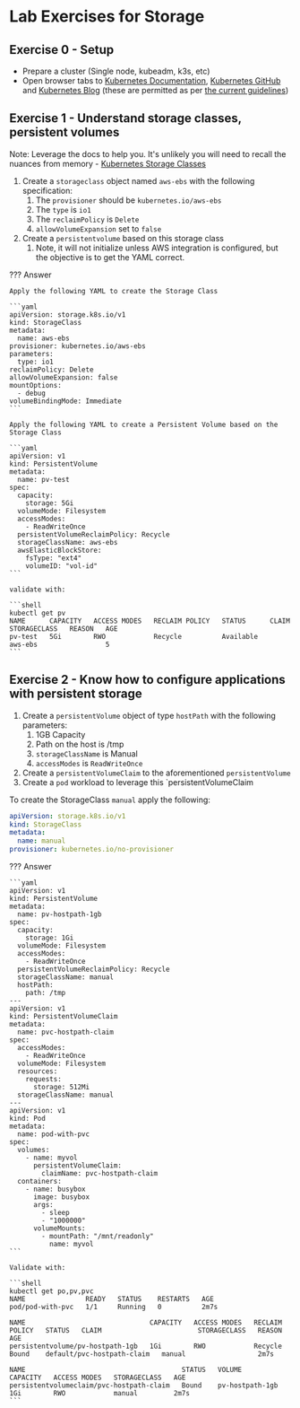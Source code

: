 # Lab Exercises for Storage

## Exercise 0 - Setup

* Prepare a cluster (Single node, kubeadm, k3s, etc)
* Open browser tabs to [Kubernetes Documentation](https://kubernetes.io/docs/), [Kubernetes GitHub](https://github.com/kubernetes/) and [Kubernetes Blog](https://kubernetes.io/blog/) (these are permitted as per [the current guidelines](https://docs.linuxfoundation.org/tc-docs/certification/certification-resources-allowed#certified-kubernetes-administrator-cka-and-cerified-kubernetes-application-developer-ckad))

## Exercise 1 - Understand storage classes, persistent volumes

Note: Leverage the docs to help you. It's unlikely you will need to recall the nuances from memory - [Kubernetes Storage Classes](https://kubernetes.io/docs/concepts/storage/storage-classes/)

1. Create a `storageclass` object named `aws-ebs` with the following specification:
    1. The `provisioner` should be `kubernetes.io/aws-ebs`
    2. The `type` is `io1`
    3. The `reclaimPolicy` is `Delete`
    4. `allowVolumeExpansion` set to `false`
2. Create a `persistentvolume` based on this storage class
    1. Note, it will not initialize unless AWS integration is configured, but the objective is to get the YAML correct.

??? Answer

    Apply the following YAML to create the Storage Class

    ```yaml
    apiVersion: storage.k8s.io/v1
    kind: StorageClass
    metadata:
      name: aws-ebs
    provisioner: kubernetes.io/aws-ebs
    parameters:
      type: io1
    reclaimPolicy: Delete
    allowVolumeExpansion: false
    mountOptions:
      - debug
    volumeBindingMode: Immediate
    ```

    Apply the following YAML to create a Persistent Volume based on the Storage Class

    ```yaml
    apiVersion: v1
    kind: PersistentVolume
    metadata:
      name: pv-test
    spec:
      capacity:
        storage: 5Gi
      volumeMode: Filesystem
      accessModes:
        - ReadWriteOnce
      persistentVolumeReclaimPolicy: Recycle
      storageClassName: aws-ebs
      awsElasticBlockStore:
        fsType: "ext4"
        volumeID: "vol-id" 
    ```

    validate with: 

    ```shell
    kubectl get pv                                                                         
    NAME      CAPACITY   ACCESS MODES   RECLAIM POLICY   STATUS      CLAIM   STORAGECLASS   REASON   AGE
    pv-test   5Gi        RWO            Recycle          Available           aws-ebs                 5
    ```

## Exercise 2 - Know how to configure applications with persistent storage

1. Create a `persistentVolume` object of type `hostPath` with the following parameters:
    1. 1GB Capacity
    2. Path on the host is /tmp
    3. `storageClassName` is Manual
    4. `accessModes` is `ReadWriteOnce`
2. Create a `persistentVolumeClaim` to the aforementioned `persistentVolume`
3. Create a `pod` workload to leverage this `persistentVolumeClaim

To create the StorageClass `manual` apply the following:

```yaml
apiVersion: storage.k8s.io/v1
kind: StorageClass
metadata:
  name: manual
provisioner: kubernetes.io/no-provisioner
```

??? Answer

    ```yaml
    apiVersion: v1
    kind: PersistentVolume
    metadata:
      name: pv-hostpath-1gb
    spec:
      capacity:
        storage: 1Gi
      volumeMode: Filesystem
      accessModes:
        - ReadWriteOnce
      persistentVolumeReclaimPolicy: Recycle
      storageClassName: manual
      hostPath:
        path: /tmp
    ---
    apiVersion: v1
    kind: PersistentVolumeClaim
    metadata:
      name: pvc-hostpath-claim
    spec:
      accessModes:
        - ReadWriteOnce
      volumeMode: Filesystem
      resources:
        requests:
          storage: 512Mi
      storageClassName: manual
    ---
    apiVersion: v1
    kind: Pod
    metadata:
      name: pod-with-pvc
    spec:
      volumes:
        - name: myvol
          persistentVolumeClaim:
            claimName: pvc-hostpath-claim
      containers:
        - name: busybox
          image: busybox
          args:
            - sleep
            - "1000000"
          volumeMounts:
            - mountPath: "/mnt/readonly"
              name: myvol
    ```

    Validate with:

    ```shell
    kubectl get po,pv,pvc
    NAME               READY   STATUS    RESTARTS   AGE
    pod/pod-with-pvc   1/1     Running   0          2m7s

    NAME                               CAPACITY   ACCESS MODES   RECLAIM POLICY   STATUS   CLAIM                        STORAGECLASS   REASON   AGE
    persistentvolume/pv-hostpath-1gb   1Gi        RWO            Recycle          Bound    default/pvc-hostpath-claim   manual                  2m7s

    NAME                                       STATUS   VOLUME            CAPACITY   ACCESS MODES   STORAGECLASS   AGE
    persistentvolumeclaim/pvc-hostpath-claim   Bound    pv-hostpath-1gb   1Gi        RWO            manual         2m7s
    ```
